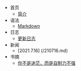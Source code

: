* 首页
  * [简介](/README.md)
* 语法
  * [Markdown](/yufa.md) 
* 日志
  * [更新日志](/log.md)
* 新闻
  * [2021.7.16] (/210716.md)
* 书摘
  * [你不是迷茫，而是自制力不强](/nibus.md)
